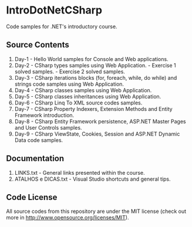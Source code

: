 IntroDotNetCSharp
=================

Code samples for .NET's introductory course.

## Source Contents

1. Day-1 - Hello World samples for Console and Web applications.
2. Day-2 - CSharp types samples using Web Application.
           - Exercise 1 solved samples.
           - Exercise 2 solved samples.
3. Day-3 - CSharp iterations blocks (for, foreach, while, do while) and strings code samples using Web Application.
4. Day-4 - CSharp classes samples using Web Application.
5. Day-5 - CSharp classes inheritances using Web Application.
6. Day-6 - CSharp Linq To XML source codes samples.
7. Day-7 - CSharp Property Indexers, Extension Methods and Entity Framework introduction.
8. Day-8 - CSharp Entity Framework persistence, ASP.NET Master Pages and User Controls samples.
9. Day-9 - CSharp ViewState, Cookies, Session and ASP.NET Dynamic Data code samples.

## Documentation

1. LINKS.txt - General links presented within the course.
2. ATALHOS e DICAS.txt - Visual Studio shortcuts and general tips.

## Code License

All source codes from this repository are under the MIT license (check out more in http://www.opensource.org/licenses/MIT).
